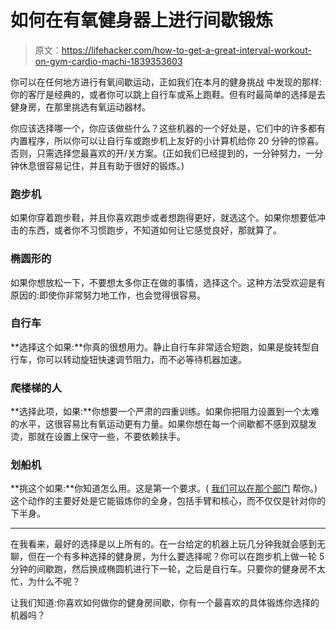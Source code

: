 # 如何在有氧健身器上进行间歇锻炼

> 原文：<https://lifehacker.com/how-to-get-a-great-interval-workout-on-gym-cardio-machi-1839353603>

你可以在任何地方进行有氧间歇运动，正如我们在本月的健身挑战 中发现的那样:你的客厅是经典的，或者你可以跳上自行车或系上跑鞋。但有时最简单的选择是去健身房，在那里挑选有氧运动器材。



你应该选择哪一个，你应该做些什么？这些机器的一个好处是，它们中的许多都有内置程序，所以你可以让自行车或跑步机上友好的小计算机给你 20 分钟的惊喜。否则，只需选择您最喜欢的开/关方案。(正如我们已经提到的，一分钟努力，一分钟休息很容易记住，并且有助于很好的锻炼。)

### 跑步机

如果你穿着跑步鞋，并且你喜欢跑步或者想跑得更好，就选这个。如果你想要低冲击的东西，或者你不习惯跑步，不知道如何让它感觉良好，那就算了。

### 椭圆形的

如果你想放松一下，不要想太多你正在做的事情，选择这个。这种方法受欢迎是有原因的:即使你非常努力地工作，也会觉得很容易。

### 自行车

**选择这个如果:**你真的很想用力。静止自行车非常适合短跑，如果是旋转型自行车，你可以转动旋钮快速调节阻力，而不必等待机器加速。

### 爬楼梯的人

**选择此项，如果:**你想要一个严肃的四重训练。如果你把阻力设置到一个太难的水平，这很容易比有氧运动更有力量。如果你想在每一个间歇都不感到双腿发烫，那就在设置上保守一些，不要依赖扶手。

### 划船机

**挑这个如果:**你知道怎么用。这是第一个要求。( [我们可以在那个部门](https://vitals.lifehacker.com/how-to-do-intervals-on-a-rowing-machine-1838974151) 帮你。)这个动作的主要好处是它能锻炼你的全身，包括手臂和核心，而不仅仅是针对你的下半身。

* * *

在我看来，最好的选择是以上所有的。在一台给定的机器上玩几分钟我就会感到无聊，但在一个有多种选择的健身房，为什么要选择呢？你可以在跑步机上做一轮 5 分钟的间歇跑，然后换成椭圆机进行下一轮，之后是自行车。只要你的健身房不太忙，为什么不呢？

让我们知道:你喜欢如何做你的健身房间歇，你有一个最喜欢的具体锻炼你选择的机器吗？